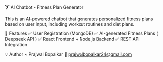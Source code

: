 🏋️ AI Chatbot - Fitness Plan Generator

This is an AI-powered chatbot that generates personalized fitness plans based on user input, including workout routines and diet plans.

🚀 Features
✅ User Registration (MongoDB)
✅ AI-generated Fitness Plans  ( Deepseek API )
✅ React Frontend + Node.js Backend
✅ REST API Integration

💡 Author
 ~ Prajwal Bopalkar
📧 prajwalbopalkar24@gmail.com
